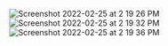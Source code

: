 ![Screenshot 2022-02-25 at 2 19 26 PM](https://user-images.githubusercontent.com/78016730/155685835-0cd6ed20-c64d-44e8-ad95-e06ae80fc922.jpg)
![Screenshot 2022-02-25 at 2 19 32 PM](https://user-images.githubusercontent.com/78016730/155685854-5e0d2fa9-f06a-43cf-b6bf-a0b3994fdf38.jpg)
![Screenshot 2022-02-25 at 2 19 36 PM](https://user-images.githubusercontent.com/78016730/155685855-e0d29d31-87b9-4eca-947c-3a64bf1157f2.jpg)
